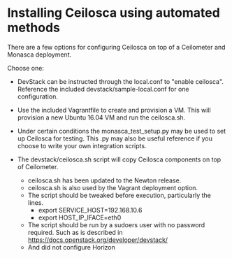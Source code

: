 # Installing Ceilosca using automated methods

There are a few options for configuring Ceilosca on top of a Ceilometer and Monasca deployment.

Choose one:
- DevStack can be instructed through the local.conf to "enable ceilosca".  Reference the included devstack/sample-local.conf for one configuration.

- Use the included Vagrantfile to create and provision a VM.  This will provision a new Ubuntu 16.04 VM and run the ceilosca.sh.

- Under certain conditions the monasca_test_setup.py may be used to set up Ceilosca for testing.  This .py may also be useful reference if you choose to write your own integration scripts.

- The devstack/ceilosca.sh script will copy Ceilosca components on top of Ceilometer.
  - ceilosca.sh has been updated to the Newton release.
  - ceilosca.sh is also used by the Vagrant deployment option.
  - The script should be tweaked before execution, particularly the lines.
    - export SERVICE_HOST=192.168.10.6
    - export HOST_IP_IFACE=eth0
  - The script should be run by a sudoers user with no password required.  Such as is described in https://docs.openstack.org/developer/devstack/
  - And did not configure Horizon
